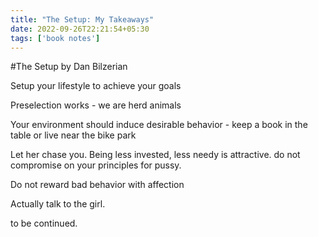 ```yaml
---
title: "The Setup: My Takeaways"
date: 2022-09-26T22:21:54+05:30
tags: ['book notes']
---
```

#The Setup by Dan Bilzerian

Setup your lifestyle to achieve your goals

Preselection works - we are herd animals

Your environment should induce desirable behavior - keep a book in the table or live near the bike park

Let her chase you. Being less invested, less needy is attractive. do not compromise on your principles for pussy.

Do not reward bad behavior with affection

Actually talk to the girl.

to be continued.
